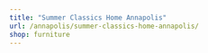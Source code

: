 ```yaml
---
title: "Summer Classics Home Annapolis"
url: /annapolis/summer-classics-home-annapolis/
shop: furniture
---
```


